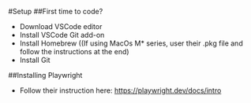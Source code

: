 #Setup
##First time to code?
- Download VSCode editor
- Install VSCode Git add-on
- Install Homebrew ((If using MacOs M* series, user their .pkg file and follow the instructions at the end)
- Install Git

##Installing Playwright
- Follow their instruction here: https://playwright.dev/docs/intro
